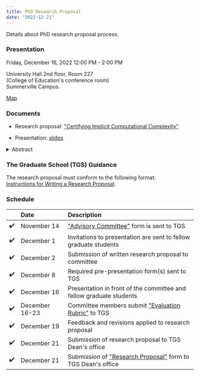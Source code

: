 ```yaml
---
title: PhD Research Proposal
date: "2022-12-21"
---
```


Details about PhD research proposal process.

### Presentation

Friday, December 16, 2022 12:00 PM - 2:00 PM

University Hall 2nd floor, Room 227  
(College of Education's conference room)  
Summerville Campus.

<a href="https://map.concept3d.com/?id=824#!m/268018"
target='blank'>Map</a>

### Documents

- Research proposal: <a href="../files/proposal.pdf" target="blank">"Certifying Implicit Computational Complexity"</a>

- Presentation: <a href="../files/proposal_slides.pdf" target="blank">slides</a>

<details>
  <summary>Abstract</summary>
  Complexity analysis offers developers better understanding of program's runtime behavior, but mechanical approaches to evaluate complexity properties are scarce and limited.
  This research proposal addresses this gap between computational complexity theory and its practical application.
  The main hypothesis is that techniques from Implicit Computational Complexity (ICC) provide new approaches to automatic program analysis and resolve certain limitations of the state-of-the-art complexity analysis techniques.
  This is unapparent because ICC systems have primarily been used for theoretical purposes and their practical applications are rare.
  The intent of this work is to evaluate the hypothesis along three directions.
  First to show that obtaining automatic program analysis with ICC is in fact achievable.
  Then, to demonstrate that ICC systems are viable candidates for achieving formally verified complexity analysis.
  Lastly, to confirm that ICC-based techniques find extended applications, e.g., in optimizing complexity properties during compilation.
  The formal verification aspect is particularly interesting because certifying the correctness of a complexity analysis technique has not been done before.
  Collectively these directions suggest that ICC is not just a treasure of the theorists but can move practical analyses a few steps closer to becoming a standard in modern development workflows.
</details>


### The Graduate School (TGS) Guidance

The research proposal must conform to the following format:  
[Instructions for Writing a Research Proposal][4].

### Schedule

|     | Date           | Description                                                         |
|-----|:---------------|:--------------------------------------------------------------------|
| ✔️  | November 14    | ["Advisory Committee"][1] form is sent to TGS                       |
| ✔️  | December 1     | Invitations to presentation are sent to fellow graduate students    |
| ✔️  | December 2     | Submission of written research proposal to committee                |
| ✔️  | December 8     | Required pre-presentation form(s) sent to TGS                       |
| ✔️  | December 16    | Presentation in front of the committee and fellow graduate students |
| ✔️  | December 16-23 | Committee members submit ["Evaluation Rubric"][3] to TGS            | 
| ✔️  | December 19    | Feedback and revisions applied to research proposal                 |
| ✔️  | December 21    | Submission of research proposal to TGS Dean's office                |
| ✔️  | December 21    | Submission of ["Research Proposal"][2] form to TGS Dean's office    |

[1]: https://www.augusta.edu/gradschool/documents/advisory-committee-phd.pdf
[2]: https://www.augusta.edu/gradschool/documents/research-proposal-form-phd.pdf
[3]: https://www.augusta.edu/gradschool/documents/2018-research-proposal-rubric.pdf
[4]: https://www.augusta.edu/gradschool/documents/writingaresearchproposal.pdf
[5]: https://catalog.augusta.edu/preview_program.php?catoid=44&poid=10480&returnto=5351c